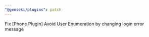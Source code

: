 ```yaml
---
"@genseki/plugins": patch
---
```


Fix [Phone Plugin] Avoid User Enumeration by changing login error message
